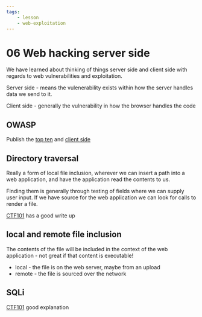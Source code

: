 ```yaml
---
tags:
    - lesson
    - web-exploitation
---
```


# 06 Web hacking server side

We have learned about thinking of things server side and client side with regards to web vulnerabilities and exploitation.

Server side - means the vulenerability exists within how the server handles data we send to it.

Client side - generally the vulnerability in how the browser handles the code

## OWASP

Publish the [top ten](https://owasp.org/www-project-top-ten/) and [client side](https://owasp.org/www-project-top-10-client-side-security-risks/)


## Directory traversal

Really a form of local file inclusion, wherever we can insert a path into a web application, and have the application read the contents to us.

Finding them is generally through testing of fields where we can supply user input. If we have source for the web application we can look for calls to render a file.

[CTF101](https://ctf101.org/web-exploitation/directory-traversal/what-is-directory-traversal/) has a good write up

## local and remote file inclusion

The contents of the file will be included in the context of the web application - not great if that content is executable!

* local - the file is on the web server, maybe from an upload
* remote - the file is sourced over the network

## SQLi

[CTF101](https://ctf101.org/web-exploitation/sql-injection/what-is-sql-injection/) good explanation